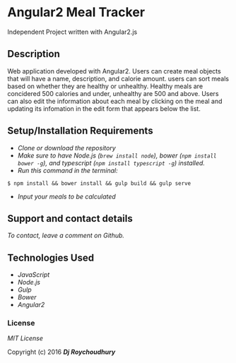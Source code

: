 # Angular2 Meal Tracker
Independent Project written with Angular2.js

## Description

Web application developed with Angular2. Users can create meal objects that will have a name, description, and calorie amount. users can sort meals based on whether they are healthy or unhealthy. Healthy meals are concidered 500 calories and under, unhealthy are 500 and above. Users can also edit the information about each meal by clicking on the meal and updating its infomation in the edit form that appears below the list.

## Setup/Installation Requirements

* _Clone or download the repository_
* _Make sure to have Node.js (`brew install node`), bower (`npm install bower -g`), and typescript (`npm install typescript -g`) installed._
* _Run this command in the terminal:_
```
$ npm install && bower install && gulp build && gulp serve
```

* _Input your meals to be calculated_


## Support and contact details

_To contact, leave a comment on Github._

## Technologies Used

* _JavaScript_
* _Node.js_
* _Gulp_
* _Bower_
* _Angular2_

### License

*MIT License*

Copyright (c) 2016 **_Dj Roychoudhury_**
